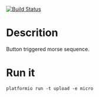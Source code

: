 [![Build Status](https://travis-ci.org/xseignard/morse.svg?branch=master)](https://travis-ci.org/xseignard/morse)

# Descrition

Button triggered morse sequence.

# Run it

`platformio run -t upload -e micro`
